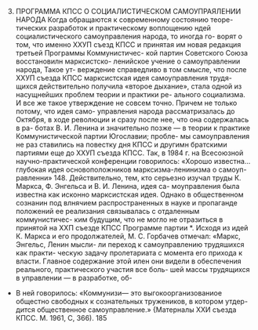 3. ПРОГРАММА КПСС О СОЦИАЛИСТИЧЕСКОМ
САМОУПРАЯЛЕНИИ НАРОДА
Когда обращаются к современному состоянию теоре-
тических разработок и практическому воплощению ндей
социалистического самоуправления народа, то иногда го-
ворят о том, что именно ХХУП съезд КПСС и принятая
им новая редакция третьей Программы Коммунистичес-
кой партин Советского Союза восстановилн марксистско-
ленийское учение о самоуправлении народа, Такое ут-
верждение справедливо в том смысле, что после ХХУП
съезда КПСС марксистская идея самоуправления трудя-
щихся действительно получила «второе дыхание», стала
одной из насущнейших проблем теории и практики ре-
ального социализма. И все же такое утверждение не
совсем точно. Причем не только потому, что идея само-
управления народа рассматризалась до Октября, в ходе
революции и сразу после нее, что она содержалась в ра-
ботах В. И. Ленина и значительно позже — в теории к
практике Коммунистической партии Югославии; пробле-
мы самоуправления не раз ставились на повестку дня
КПСС и другимн братскими партиями еще до ХХУП
съезда КПСС.
Так, в 1984 г. на Всесоюзной научно-практической
конференции говорилось: «Хорошо известна... глубокая
идея основоположников марксизма-ленинизма о самоуп-
равленни» 148. Действительно, тем, кто серьезно изучал
труды К. Маркса, Ф. Энгельса и В. И. Ленина, идея са-
моуправления была известна как исконно марксистская
идея. Однако в общественном сознанин под влнячием
распространенных в науке и пропаганде положений ее
реализания связывалась с отдаленным коммунистичес-
ким будущим, что не могло не отразиться в принятой
на ХХП съезде КПСС Программе партии *.
Исходя из идей К. Маркса и его продолжателей,
М. С. Горбачев отмечал: «Маркс, Энгельс, Ленин мысли-
ли переход к самоуправлению трудяшихся как практи-
ческую задачу пролетариата с момента его прихода к
власти. Главное содержание этой илен они видели в
обеспечения реального, практического участия все боль-
шей массы трудящихся в управлении — в разработке, об-
* В ней говорилось: «Коммунизи— это выгокоорганизованиое
общестно свободных к сознательных тружеников, в котором утдер-
дится общественное самоуправление.»  {Матерналы ХХИ съезда
КПСС. М. 1961, С, 366).
185
